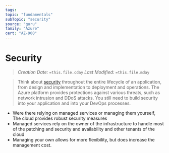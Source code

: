 ```yaml
---
tags:
topic: "fundamentals"
subTopic: "security"
source: "guru"
family: "Azure"
cert: "AZ-900"
---
```

# Security
> *Creation Date:* `=this.file.cday`
> *Last Modified:* `=this.file.mday`

> Think about [security](https://learn.microsoft.com/en-us/azure/well-architected/security/) throughout the entire lifecycle of an application, from design and implementation to deployment and operations. The Azure platform provides protections against various threats, such as network intrusion and DDoS attacks. You still need to build security into your application and into your DevOps processes.

- Were there relying on managed services or managing them yourself, The cloud provides robust security measures
- Managed services rely on the owner of the infrastructure to handle most of the patching and security and availability and other tenants of the cloud
- Managing your own allows for more flexibility, but does increase the management cost.